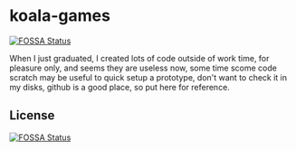 # koala-games
[![FOSSA Status](https://app.fossa.io/api/projects/git%2Bgithub.com%2FYunlong-He%2Fkoala-games.svg?type=shield)](https://app.fossa.io/projects/git%2Bgithub.com%2FYunlong-He%2Fkoala-games?ref=badge_shield)


When I just graduated, I created lots of code outside of work time, for pleasure only, and seems they are useless now, some time scome code scratch may be useful to quick setup a prototype, don't want to check it in my disks, github is a good place, so put here for reference.


## License
[![FOSSA Status](https://app.fossa.io/api/projects/git%2Bgithub.com%2FYunlong-He%2Fkoala-games.svg?type=large)](https://app.fossa.io/projects/git%2Bgithub.com%2FYunlong-He%2Fkoala-games?ref=badge_large)